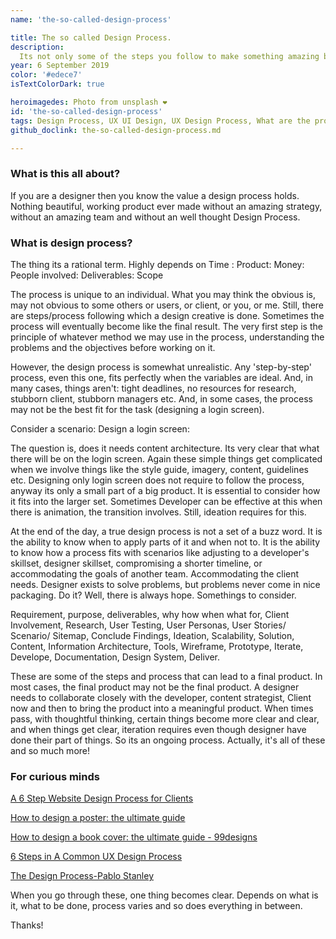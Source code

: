 ```yaml
---
name: 'the-so-called-design-process'

title: The so called Design Process. 
description:
  Its not only some of the steps you follow to make something amazing but more.
year: 6 September 2019
color: '#edece7'
isTextColorDark: true

heroimagedes: Photo from unsplash ❤ 
id: 'the-so-called-design-process'
tags: Design Process, UX UI Design, UX Design Process, What are the process in design, Steps in design process, website design process, The so called design process, Blog by Saurabh Chandra Rai
github_doclink: the-so-called-design-process.md

---
```


### What is this all about?

If you are a designer then you know the value a design process holds. Nothing beautiful, working product ever made without an amazing strategy, without an amazing team and without an well thought Design Process.

### What is design process?
The thing its a rational term. Highly depends on Time : Product: Money: People involved: Deliverables: Scope

The process is unique to an individual. What you may think the obvious is, may not obvious to some others or users, or client, or you, or me. Still, there are steps/process following which a design creative is done. Sometimes the process will eventually become like the final result. The very first step is the principle of whatever method we may use in the process, understanding the problems and the objectives before working on it.

<image-responsive imageURL="blog/the-so-called-design-process/steps.png" width="100%" alt="Design Process"/>

However, the design process is somewhat unrealistic. Any 'step-by-step' process, even this one, fits perfectly when the variables are ideal. And, in many cases, things aren't: tight deadlines, no resources for research, stubborn client, stubborn managers etc. And, in some cases, the process may not be the best fit for the task (designing a login screen).

Consider a scenario: Design a login screen:

The question is, does it needs content architecture. Its very clear that what there will be on the login screen. Again these simple things get complicated when we involve things like the style guide, imagery, content, guidelines etc. Designing only login screen does not require to follow the process, anyway its only a small part of a big product. It is essential to consider how it fits into the larger set. Sometimes Developer can be effective at this when there is animation, the transition involves. Still, ideation requires for this.

At the end of the day, a true design process is not a set of a buzz word. It is the ability to know when to apply parts of it and when not to. It is the ability to know how a process fits with scenarios like adjusting to a developer's skillset, designer skillset, compromising a shorter timeline, or accommodating the goals of another team. Accommodating the client needs. Designer exists to solve problems, but problems never come in nice packaging. Do it? Well, there is always hope. Somethings to consider.

Requirement,
purpose,
deliverables,
why how when what for,
Client Involvement,
Research,
User Testing,
User Personas,
User Stories/ Scenario/ Sitemap,
Conclude Findings,
Ideation,
Scalability,
Solution,
Content,
Information Architecture,
Tools,
Wireframe,
Prototype,
Iterate,
Develope,
Documentation,
Design System,
Deliver.

<image-responsive imageURL="blog/the-so-called-design-process/process.png" width="100%" alt="Design Process"/>

These are some of the steps and process that can lead to a final product. In most cases, the final product may not be the final product. A designer needs to collaborate closely with the developer, content strategist, Client now and then to bring the product into a meaningful product. When times pass, with thoughtful thinking, certain things become more clear and clear, and when things get clear, iteration requires even though designer have done their part of things. So its an ongoing process. Actually, it's all of these and so much more!

### For curious minds

[A 6 Step Website Design Process for Clients](https://ithemes.com/website-design-process/)

[How to design a poster: the ultimate guide](https://99designs.com/blog/marketing-advertising/how-to-design-posters/)

[How to design a book cover: the ultimate guide - 99designs](https://99designs.com/blog/book-design/book-cover-design/)

[6 Steps in A Common UX Design Process](https://blog.prototypr.io/a-common-product-ux-design-process-55af4ab5665e)

[The Design Process-Pablo Stanley](https://thedesignteam.io/the-design-process-67df3e8ec68f)

When you go through these, one thing becomes clear. Depends on what is it, what to be done, process varies and so does everything in between. 

Thanks!